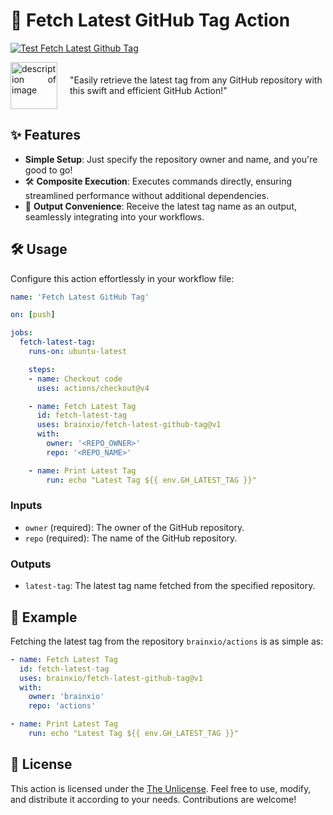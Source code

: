 # 🚀 Fetch Latest GitHub Tag Action

[![Test Fetch Latest Github Tag](https://github.com/BrainXio/fetch-latest-github-tag/actions/workflows/test-fetch-latest-github-tag.yml/badge.svg)](https://github.com/BrainXio/fetch-latest-github-tag/actions/workflows/test-fetch-latest-github-tag.yml)

<div style="display: flex; align-items: center;">
    <div style="flex-shrink: 0; margin-right: 20px; text-align: justify;">
        <img src="https://avatars.githubusercontent.com/u/168876326?s=200&v=4" alt="description of image" width="75" height="75">
    </div>
    <div>
        "Easily retrieve the latest tag from any GitHub repository with this swift and efficient GitHub Action!"
    </div>
</div>

## ✨ Features

- **Simple Setup**: Just specify the repository owner and name, and you're good to go!
- 🛠️ **Composite Execution**: Executes commands directly, ensuring streamlined performance without additional dependencies.
- 🎉 **Output Convenience**: Receive the latest tag name as an output, seamlessly integrating into your workflows.

## 🛠️ Usage

Configure this action effortlessly in your workflow file:

```yaml
name: 'Fetch Latest GitHub Tag'

on: [push]

jobs:
  fetch-latest-tag:
    runs-on: ubuntu-latest

    steps:
    - name: Checkout code
      uses: actions/checkout@v4

    - name: Fetch Latest Tag
      id: fetch-latest-tag
      uses: brainxio/fetch-latest-github-tag@v1
      with:
        owner: '<REPO_OWNER>'
        repo: '<REPO_NAME>'

    - name: Print Latest Tag
        run: echo "Latest Tag ${{ env.GH_LATEST_TAG }}"
```

### Inputs

- `owner` (required): The owner of the GitHub repository.
- `repo` (required): The name of the GitHub repository.

### Outputs

- `latest-tag`: The latest tag name fetched from the specified repository.

## 🌟 Example

Fetching the latest tag from the repository `brainxio/actions` is as simple as:

```yaml
- name: Fetch Latest Tag
  id: fetch-latest-tag
  uses: brainxio/fetch-latest-github-tag@v1
  with:
    owner: 'brainxio'
    repo: 'actions'

- name: Print Latest Tag
    run: echo "Latest Tag ${{ env.GH_LATEST_TAG }}"
```

## 📝 License

This action is licensed under the [The Unlicense](LICENSE). Feel free to use, modify, and distribute it according to your needs. Contributions are welcome!
